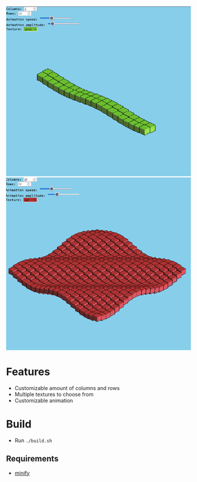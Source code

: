 ![snake](.github/img/snake.png)
![red](.github/img/red.png)

# Features

- Customizable amount of columns and rows
- Multiple textures to choose from
- Customizable animation

# Build

- Run `./build.sh`

## Requirements

- [minify](https://github.com/tdewolff/minify)
